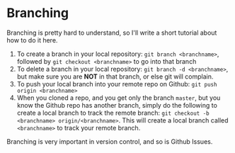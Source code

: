# Branching
Branching is pretty hard to understand, so I'll write a short tutorial about how to do it here.  

1. To create a branch in your local repository: `git branch <branchname>`, followed by `git checkout <branchname>` to go into that branch
2. To delete a branch in your local repository: `git branch -d <branchname>`, but make sure you are **NOT** in that branch, or else git will complain.
3. To push your local branch into your remote repo on Github: `git push origin <branchname>`
4. When you cloned a repo, and you get only the branch `master`, but you know the Github repo has another branch, simply do the following to create a local branch to track the remote branch: `git checkout -b <branchname> origin/<branchname>`. This will create a local branch called `<branchname>` to track your remote branch.  

Branching is very important in version control, and so is Github Issues.

